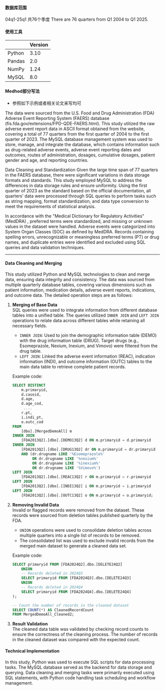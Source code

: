 #### 数据库范围
04q1-25q1 共76个季度
There are 76 quarters from Q1 2004 to Q1 2025.

#### 使用工具
|               | Version         |
|-------------------|-----------------------|
| Python            | 3.10  |
| Pandas            | 2.0       |
| NumPy             | 1.24      |
| MySQL             | 8.0                 |

#### Medhod部分写法
- 参照如下示例或者相关论文来写均可

The data were sourced from the U.S. Food and Drug Administration (FDA) Adverse Event Reporting System (FAERS) database (fis.fda.gov/extensions/FPD-QDE-FAERS.html). This study utilized the raw adverse event report data in ASCII format obtained from the website, covering a total of 77 quarters from the first quarter of 2004 to the first quarter of 2023. The MySQL database management system was used to store, manage, and integrate the database, which contains information such as drug-related adverse events, adverse event reporting dates and outcomes, routes of administration, dosages, cumulative dosages, patient gender and age, and reporting countries.

Data Cleaning and Standardization
Given the large time span of 77 quarters in the FAERS database, there were significant variations in data storage formats and standards. This study employed MySQL to address the differences in data storage rules and ensure uniformity. Using the first quarter of 2023 as the standard based on the official documentation, all quarters' data were processed through SQL queries to perform tasks such as string mapping, format standardization, and data type conversion to meet the requirements of statistical analysis.

In accordance with the "Medical Dictionary for Regulatory Activities" (MedDRA) , preferred terms were standardized, and missing or unknown values in the dataset were handled. Adverse events were categorized into System Organ Classes (SOC) as defined by MedDRA. Records containing spelling errors, unrecognizable or meaningless preferred terms (PT) or drug names, and duplicate entries were identified and excluded using SQL queries and data validation techniques.

---
#### Data Cleaning and Merging

This study utilized Python and MySQL technologies to clean and merge data, ensuring data integrity and consistency. The data was sourced from multiple quarterly database tables, covering various dimensions such as patient information, medication details, adverse event reports, indications, and outcome data. The detailed operation steps are as follows:

1. **Merging of Base Data**  
   SQL queries were used to integrate information from different database tables into a unified table. The queries utilized `INNER JOIN` and `LEFT JOIN` operations to relate data across different tables while retaining all necessary fields.  
   - `INNER JOIN`: Used to join the demographic information table (DEMO) with the drug information table (DRUG). Target drugs (e.g., Esomeprazole, Nexium, Inexium, and Vimovo) were filtered from the drug table.  
   - `LEFT JOIN`: Linked the adverse event information (REAC), indication information (INDI), and outcome information (OUTC) tables to the main data table to retrieve complete patient records.

   Example code:
   ```sql
   SELECT DISTINCT
       m.primaryid,
       d.caseid,
       d.age,
       d.age_cod,
        ....
       r.pt,
       i.indi_pt,
       o.outc_cod
   FROM 
       [dbo].[MergedDemoAll] m
   INNER JOIN 
       [FDA2013Q2].[dbo].[DEMO13Q2] d ON m.primaryid = d.primaryid
   INNER JOIN 
       [FDA2013Q2].[dbo].[DRUG13Q2] dr ON m.primaryid = dr.primaryid
       AND (dr.drugname LIKE '%Esomeprazole%'
            OR dr.drugname LIKE '%nexium%'
            OR dr.drugname LIKE '%inexium%'
            OR dr.drugname LIKE '%Vimovo%')
   LEFT JOIN 
       [FDA2013Q2].[dbo].[REAC13Q2] r ON m.primaryid = r.primaryid
   LEFT JOIN 
       [FDA2013Q2].[dbo].[INDI13Q2] i ON m.primaryid = i.primaryid
   LEFT JOIN 
       [FDA2013Q2].[dbo].[OUTC13Q2] o ON m.primaryid = o.primaryid;
   ```

2. **Removing Invalid Data**  
   Invalid or flagged records were removed from the dataset. These records were sourced from deletion tables published quarterly by the FDA.  
   - `UNION` operations were used to consolidate deletion tables across multiple quarters into a single list of records to be removed.  
   - The consolidated list was used to exclude invalid records from the merged main dataset to generate a cleaned data set.

   Example code:
   ```sql
   SELECT primaryid FROM [FDA2024Q2].dbo.[DELETE24Q2]
       UNION
       -- Records deleted in 2024Q3
       SELECT primaryid FROM [FDA2024Q3].dbo.[DELETE24Q3]
       UNION
       -- Records deleted in 2024Q4
       SELECT primaryid FROM [FDA2024Q4].dbo.[DELETE24Q4]
   );

   -- Count the number of records in the cleaned dataset
   SELECT COUNT(*) AS CleanedRecordCount
   FROM MergedDemoAll_Cleaned2;
   ```

3. **Result Validation**  
   The cleaned data table was validated by checking record counts to ensure the correctness of the cleaning process. The number of records in the cleaned dataset was compared with the expected count.

#### Technical Implementation

In this study, Python was used to execute SQL scripts for data processing tasks. The MySQL database served as the backend for data storage and querying. Data cleaning and merging tasks were primarily executed using SQL statements, with Python code handling task scheduling and workflow management.





